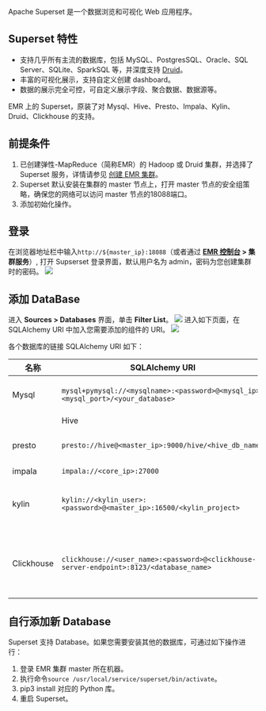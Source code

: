 Apache Superset 是一个数据浏览和可视化 Web 应用程序。

## Superset 特性
- 支持几乎所有主流的数据库，包括 MySQL、PostgresSQL、Oracle、SQL Server、SQLite、SparkSQL 等，并深度支持 [Druid](http://druid.io/)。
- 丰富的可视化展示，支持自定义创建 dashboard。
- 数据的展示完全可控，可自定义展示字段、聚合数据、数据源等。

EMR 上的 Superset，原装了对 Mysql、Hive、Presto、Impala、Kylin、Druid、Clickhouse 的支持。

## 前提条件
1. 已创建弹性-MapReduce（简称EMR）的 Hadoop 或 Druid 集群，并选择了 Superset 服务，详情请参见 [创建 EMR 集群](https://cloud.tencent.com/document/product/589/10981)。
2. Superset 默认安装在集群的 master 节点上，打开 master 节点的安全组策略，确保您的网络可以访问 master 节点的18088端口。
3. 添加初始化操作。

## 登录
在浏览器地址栏中输入`http://${master_ip}:18088`（或者通过 **[EMR 控制台](https://console.cloud.tencent.com/emr) > 集群服务**）, 打开 Supserset 登录界面，默认用户名为 admin，密码为您创建集群时的密码。
![](https://main.qcloudimg.com/raw/d250be3123fb3e7da47d69b73ef6343a.png)

## 添加 DataBase
进入 **Sources > Databases** 界面，单击 **Filter List**。
![](https://main.qcloudimg.com/raw/c98760953f38fc23d27abcbf5208bd83.png)
进入如下页面，在 SQLAlchemy URI 中加入您需要添加的组件的 URI。
![](https://main.qcloudimg.com/raw/57b69ecbd6f5c2ac0ca4adde380325ae.png)
 
各个数据库的链接 SQLAlchemy URI 如下：

| **名称** | **SQLAlchemy   URI**                                         | **备注**                                                     |
| -------- | ------------------------------------------------------------ | ------------------------------------------------------------ |
| Mysql    | `mysql+pymysql://<mysqlname>:<password>@<mysql_ip>:<mysql_port>/<your_database>` | <li>mysqlname：连接 mysql 使用的用户名<li>password：mysql 密码<li>your_database：需要连接的 mysql 数据库 |
		| Hive     | `hive://hadoop@<master_ip>:7001/default?auth=NONE`             | Master_ip：EMR 集群的 master_ip          |
| presto   | `presto://hive@<master_ip>:9000/hive/<hive_db_name>`           | <li/>Master_ip：EMR 集群的 master_ip<li/>hive_db_name：hive 中的数据库名称，不填默认为 default |
| impala   | `impala://<core_ip>:27000`                                     | core_ip：EMR 集群中的 core ip     |
| kylin    | `kylin://<kylin_user>:<password>@<master_ip>:16500/<kylin_project>` | <li/>kylin_user：kylin 的用户名<li/>password：kylin 的密码<li/>master_ip：EMR 集群的 master_ip<li/>kylin_project：kylin 的项目 |
|Clickhouse  |`clickhouse://<user_name>:<password>@<clickhouse-server-endpoint>:8123/<database_name>`| `clickhouse://default:password@localhost:8123/default`<li/>user_name：用户名</li>password：密码<li/>clickhouse-server-endpoint：ch 服务的服务 endpoint<li/>database_name：需要访问的 DB 名字  |

## 自行添加新 Database
Superset 支持 Database。如果您需要安装其他的数据库，可通过如下操作进行：
1. 登录 EMR 集群 master 所在机器。
2. 执行命令`source /usr/local/service/superset/bin/activate`。
3. pip3 install 对应的 Python 库。
4. 重启 Superset。

